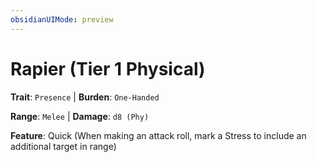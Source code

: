 ```yaml
---
obsidianUIMode: preview
---
```

# Rapier (Tier 1 Physical)

**Trait**: `Presence` | **Burden**: `One-Handed`

**Range**: `Melee` | **Damage**: `d8 (Phy)`

**Feature**: Quick (When making an attack roll, mark a Stress to include an additional target in range)